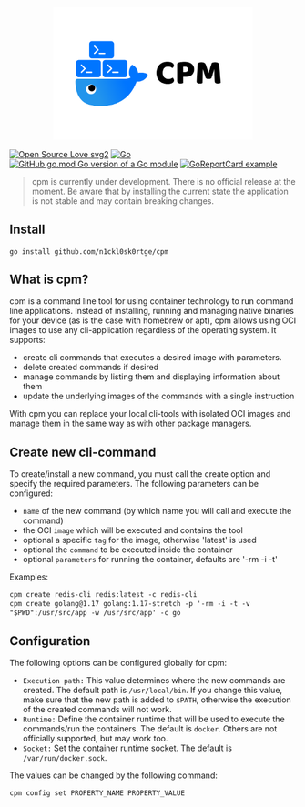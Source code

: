 <p align="center">
    <img  src=".github/cpm-logo.png"
      width="350" border="0" alt="cpm">
</p>

[![Open Source Love svg2](https://badges.frapsoft.com/os/v2/open-source.svg?v=103)](https://github.com/ellerbrock/open-source-badges/)
[![Go](https://img.shields.io/badge/--00ADD8?logo=go&logoColor=ffffff)](https://golang.org/)
[![GitHub go.mod Go version of a Go module](https://img.shields.io/github/go-mod/go-version/n1ckl0sk0rtge/cpm.svg)](https://github.com/gomods/athens)
[![GoReportCard example](https://goreportcard.com/badge/github.com/n1ckl0sk0rtge/cpm)](https://goreportcard.com/report/github.com/n1ckl0sk0rtge/cpm)

> cpm is currently under development. There is no official release at 
> the moment. Be aware that by installing the current state the application 
> is not stable and may contain breaking changes.

## Install

```shell
go install github.com/n1ckl0sk0rtge/cpm
```

## What is cpm?

cpm is a command line tool for using container technology
to run command line applications. Instead of installing, 
running and managing native binaries for your device 
(as is the case with homebrew or apt), cpm allows using 
OCI images to use any cli-application regardless of the 
operating system. It supports:

- create cli commands that executes a desired image with parameters.
- delete created commands if desired
- manage commands by listing them and displaying information about them
- update the underlying images of the commands with a single instruction

With cpm you can replace your local cli-tools with isolated
OCI images and manage them in the same way as with other package managers.

## Create new cli-command

To create/install a new command, you must call the
create option and specify the required parameters. The
following parameters can be configured:
- `name` of the new command (by which name you will call and execute the command)
- the OCI `image` which will be executed and contains the tool
- optional a specific `tag` for the image, otherwise 'latest' is used
- optional the `command` to be executed inside the container
- optional `parameters` for running the container, defaults are '-rm -i -t'

Examples:
```shell
cpm create redis-cli redis:latest -c redis-cli
cpm create golang@1.17 golang:1.17-stretch -p '-rm -i -t -v "$PWD":/usr/src/app -w /usr/src/app' -c go
```

## Configuration

The following options can be configured globally for cpm:

- `Execution path:` This value determines where the new commands are created.
  The default path is `/usr/local/bin`. If you change this value, make sure that the new
  path is added to `$PATH`, otherwise the execution of the created commands will not work.
- `Runtime:` Define the container runtime that will be used to execute the 
commands/run the containers. The default is `docker`. Others are not officially supported,
but may work too.
- `Socket:` Set the container runtime socket. The default is `/var/run/docker.sock`.

The values can be changed by the following command:
```shell
cpm config set PROPERTY_NAME PROPERTY_VALUE 
```
